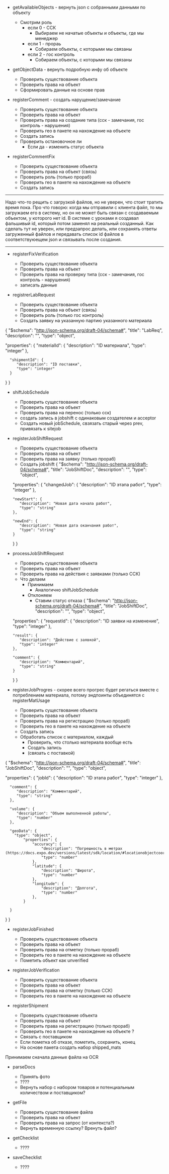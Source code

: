 - getAvailableObjects - вернуть json с собранными данными по объекту
    - Смотрим роль
        - если 0 - ССК
            - Выбираем не начатые объекты и объекты, где мы менеджер
        - если 1 - прораь
            - Собираем объекты, с которыми мы связаны
        - если 2 - гос контроль
            - Собираем объекты, с которыми мы связаны

- getObjectData - вернуть подробную инфу об объекте 
    - Проверить существование объекта
    - Проверить права на объект
    - Сформировать данные на основе прав 


- registerComment - создать нарущение/замечание
    - Проверить существование объекта
    - Проверить права на объект
    - Проверить права на создание типа (сск - замечания, гос контроль - нарушения)
    - Проверить гео в пакете на нахождение на объекте
    - Создать запись
    - Проверить остановочное ли
        - Если да - изменить статус объекта

- registerCommentFix
    - Проверить существование объекта
    - Проверить права на объект (связь)
    - Проверить роль (только прораб)
    - Проверить гео в пакете на нахождение на объекте
    - Создать запись

________

Надо что-то рещить с загрузкой файлов, но не уверен, что стоит тратить время пока.
Про что говорю: когда мы отправили с клиента файл, то мы загружаем его в систему, но он не может быть связан с создаваемым объектом, у которого нет id.
В системе с уроками я создавал фальшивый id, который потом заменял на реальный созданный. 
Как сделать тут не уверен, или предзапрос делать, или сохранять ответы загруженный файлов и передавать список id файлов в соответствуюещем json и связывать после создания.

_________


- registerFixVerification
    - Проверить существование объекта
    - Проверить права на объект
    - Проверить права на проверку типа (сск - замечания, гос контроль - нарушения)
    - записать данные 


- registrerLabRequest
    - Проверить существование объекта
    - Проверить права на объект (связь)
    - Проверить роль (только гос контроль)
    - Создать заявку на указанную партию указанного материала

{
   "$schema": "http://json-schema.org/draft-04/schema#",
   "title": "LabReq",
   "description": "",
   "type": "object",
  
   "properties": {
      "materialId": {
         "description": "ID материала",
         "type": "integer"
      },

      "shipmentId": {
         "description": "ID поставки",
         "type": "integer"
      }
   }
}

- shiftJobSchedule
    - Проверить существование объекта
    - Проверить права на объект
    - Проверить права на перенос (только сск)
    - создать запись в jobshift с одинаковым создателем и acceptor
    - Создать новый jobSchedule, свзязать старый через prev, привязать к sitejob

- registerJobShiftRequest
    - Проверить существование объекта
    - Проверить права на объект
    - Проверить права на заявку (только прораб)
    - Создать jobshift
{
   "$schema": "http://json-schema.org/draft-04/schema#",
   "title": "JobShiftDoc",
   "description": "",
   "type": "object",
  
   "properties": {
      "changedJob": {
         "description": "ID этапа работ",
         "type": "integer"
      },

      "newStart": {
         "description": "Новая дата начала работ",
         "type": "string"
      },

      "newEnd": {
         "description": "Новая дата оканчания работ",
         "type": "string"
      }
   }
}


- processJobShiftRequest
    - Проверить существование объекта
    - Проверить права на объект
    - Проверить права на действия с заявками (только ССК)
    - Что делаем
        - Принимаем
            - Аналогично shiftJobSchedule
        - Отклоняем
            - Ставим статус отказа
{
   "$schema": "http://json-schema.org/draft-04/schema#",
   "title": "JobShiftDoc",
   "description": "",
   "type": "object",
  
   "properties": {
      "requestId": {
         "description": "ID заявки на изменение",
         "type": "integer"
      },

      "result": {
         "description": "Действие с заявкой",
         "type": "integer"
      },

      "comment": {
         "description": "Комментарий",
         "type": "string"
      }
   }
}

- registerJobProgres - скорее всего прогрес будет регаться вместе с потреблением материала, потому эндпоинты объединятся с registerMatUsage
    - Проверить существование объекта
    - Проверить права на объект
    - Проверить права на регистрацию (только прораб)
    - Проверить гео в пакете на нахождение на объекте
    - Создать запись
    - Обработать список с материалом, каждый 
        - Проверить, что столько материала вообще есть
        - Создать запись
        - (связать с поставкой)

{
   "$schema": "http://json-schema.org/draft-04/schema#",
   "title": "JobShiftDoc",
   "description": "",
   "type": "object",
  
   "properties": {
      "jobId": {
         "description": "ID этапа работ",
         "type": "integer"
      },

      "comment": {
         "description": "Комментарий",
         "type": "string"
      },

      "volume": {
         "description": "Объем выполненной работы",
         "type": "number"
      },

      "geoData": {
        "type": "object",
            "properties": {
                "accuracy": {
                    "description": "Погрешность в метрах (https://docs.expo.dev/versions/latest/sdk/location/#locationobjectcoords)",
                    "type": "number"
                },
                "latitude": {
                    "description": "Широта",
                    "type": "number"
                },
                "longitude": {
                    "description": "Долгота",
                    "type": "number"
                },
            }
         
      }
   }
}

- registerJobFinished
    - Проверить существование объекта
    - Проверить права на объект
    - Проверить права на отметку (только прораб)
    - Проверить гео в пакете на нахождение на объекте
    - Пометить объект как unverified

- registerJobVerification
    - Проверить существование объекта
    - Проверить права на объект
    - Проверить права на отметку (только ССК)
    - Проверить гео в пакете на нахождение на объекте



- registerShipment
    - Проверить существование объекта
    - Проверить права на объект
    - Проверить права на регистрацию (только прораб)
    - Проверить гео в пакете на нахождение на объекте ?
    - Связать с поставщиком
    - Если пометка об отказе, пометить, сохранить, конец
    - На основе пакета создать набор shipped_mats

Принимаем сначала данные файла на OCR


- parseDocs
    - Принять фото
    - ????
    - Вернуть набор с набором товаров и потенциальным количеством и поставщиком?

- getFile
    - Проверить существование файла
    - Проверить права на объект
    - Проверить права на запрос (от контекста?)
    - Вернуть временную ссылку? Вренуть файл? 

- getChecklist
    - ????

- saveChecklist
    - ????
